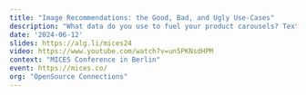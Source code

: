 ```yaml
---
title: "Image Recommendations: the Good, Bad, and Ugly Use-Cases"
description: "What data do you use to fuel your product carousels? Textual attributes? Business-relevant metadata? These are all good, but you may have something else valuable: solid product images. But whichs use-cases are a good fit for image-based recommendations?"
date: '2024-06-12'
slides: https://alg.li/mices24
video: https://www.youtube.com/watch?v=un5PKNsdHPM
context: "MICES Conference in Berlin"
event: https://mices.co/
org: "OpenSource Connections"
---
```


